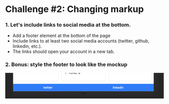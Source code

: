 # Challenge #2: Changing markup

### 1. Let's include links to social media at the bottom. 
  - Add a footer element at the bottom of the page
  - Include links to at least two social media accounts (twitter, github, linkedin, etc.). 
  - The links should open your account in a new tab.

### 2. **Bonus:** style the footer to look like the mockup

![this mockup](./img/footer.png)
